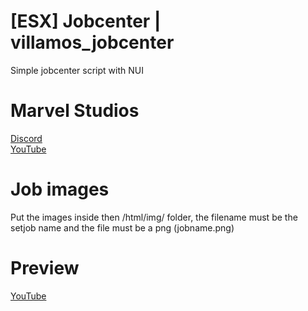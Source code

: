 # [ESX] Jobcenter | villamos_jobcenter
Simple jobcenter script with NUI
# Marvel Studios
[Discord](https://discord.gg/esnawXn5q5) <br/>
[YouTube](https://www.youtube.com/channel/UCEluDSZ6Y4fBB8OkKzcVx8A)
# Job images
Put the images inside then /html/img/ folder, the filename must be the setjob name and the file must be a png (jobname.png)
# Preview
[YouTube](https://youtu.be/EqnHWhd8BwA)

